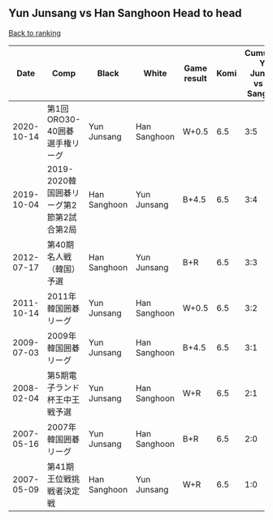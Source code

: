 ## Yun Junsang vs Han Sanghoon Head to head

[Back to ranking](../../index.md)




| **Date** | **Comp** | **Black** | **White** | **Game result** | **Komi** | **Cumulative Yun Junsang vs Han Sanghoon** | **Yun Junsang streak** | **Han Sanghoon streak** | 
| --- | --- | --- | --- | --- | --- | --- | --- | --- |
| 2020-10-14 | 第1回ORO30-40囲碁選手権リーグ | Yun Junsang | Han Sanghoon | W+0.5 | 6.5 | 3:5 | 0 | 4 | 
| 2019-10-04 | 2019-2020韓国囲碁リーグ第2節第2試合第2局 | Han Sanghoon | Yun Junsang | B+4.5 | 6.5 | 3:4 | 0 | 3 | 
| 2012-07-17 | 第40期名人戦（韓国）予選 | Han Sanghoon | Yun Junsang | B+R | 6.5 | 3:3 | 0 | 2 | 
| 2011-10-14 | 2011年韓国囲碁リーグ | Yun Junsang | Han Sanghoon | W+0.5 | 6.5 | 3:2 | 0 | 1 | 
| 2009-07-03 | 2009年韓国囲碁リーグ | Yun Junsang | Han Sanghoon | B+4.5 | 6.5 | 3:1 | 1 | 0 | 
| 2008-02-04 | 第5期電子ランド杯王中王戦予選 | Yun Junsang | Han Sanghoon | W+R | 6.5 | 2:1 | 0 | 1 | 
| 2007-05-16 | 2007年韓国囲碁リーグ | Yun Junsang | Han Sanghoon | B+R | 6.5 | 2:0 | 2 | 0 | 
| 2007-05-09 | 第41期王位戦挑戦者決定戦 | Han Sanghoon | Yun Junsang | W+R | 6.5 | 1:0 | 1 | 0 |




